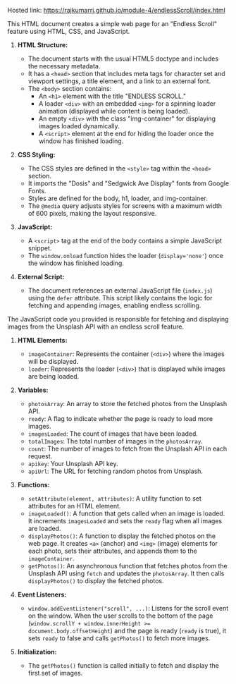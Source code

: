 Hosted link: https://rajkumarrj.github.io/module-4/endlessScroll/index.html


This HTML document creates a simple web page for an "Endless Scroll" feature using HTML, CSS, and JavaScript. 

1. **HTML Structure:**
   - The document starts with the usual HTML5 doctype and includes the necessary metadata.
   - It has a `<head>` section that includes meta tags for character set and viewport settings, a title element, and a link to an external font.
   - The `<body>` section contains:
      - An `<h1>` element with the title "ENDLESS SCROLL."
      - A loader `<div>` with an embedded `<img>` for a spinning loader animation (displayed while content is being loaded).
      - An empty `<div>` with the class "img-container" for displaying images loaded dynamically.
      - A `<script>` element at the end for hiding the loader once the window has finished loading.

2. **CSS Styling:**
   - The CSS styles are defined in the `<style>` tag within the `<head>` section.
   - It imports the "Dosis" and "Sedgwick Ave Display" fonts from Google Fonts.
   - Styles are defined for the body, h1, loader, and img-container.
   - The `@media` query adjusts styles for screens with a maximum width of 600 pixels, making the layout responsive.

3. **JavaScript:**
   - A `<script>` tag at the end of the body contains a simple JavaScript snippet.
   - The `window.onload` function hides the loader (`display='none'`) once the window has finished loading.

4. **External Script:**
   - The document references an external JavaScript file (`index.js`) using the `defer` attribute. This script likely contains the logic for fetching and appending images, enabling endless scrolling.


The JavaScript code you provided is responsible for fetching and displaying images from the Unsplash API with an endless scroll feature. 

1. **HTML Elements:**
   - `imageContainer`: Represents the container (`<div>`) where the images will be displayed.
   - `loader`: Represents the loader (`<div>`) that is displayed while images are being loaded.

2. **Variables:**
   - `photosArray`: An array to store the fetched photos from the Unsplash API.
   - `ready`: A flag to indicate whether the page is ready to load more images.
   - `imagesLoaded`: The count of images that have been loaded.
   - `totalImages`: The total number of images in the `photosArray`.
   - `count`: The number of images to fetch from the Unsplash API in each request.
   - `apikey`: Your Unsplash API key.
   - `apiUrl`: The URL for fetching random photos from Unsplash.

3. **Functions:**
   - `setAttribute(element, attributes)`: A utility function to set attributes for an HTML element.
   - `imageLoaded()`: A function that gets called when an image is loaded. It increments `imagesLoaded` and sets the `ready` flag when all images are loaded.
   - `displayPhotos()`: A function to display the fetched photos on the web page. It creates `<a>` (anchor) and `<img>` (image) elements for each photo, sets their attributes, and appends them to the `imageContainer`.
   - `getPhotos()`: An asynchronous function that fetches photos from the Unsplash API using `fetch` and updates the `photosArray`. It then calls `displayPhotos()` to display the fetched photos.
  
4. **Event Listeners:**
   - `window.addEventListener("scroll", ...)`: Listens for the scroll event on the window. When the user scrolls to the bottom of the page (`window.scrollY + window.innerHeight >= document.body.offsetHeight`) and the page is ready (`ready` is true), it sets `ready` to false and calls `getPhotos()` to fetch more images.

5. **Initialization:**
   - The `getPhotos()` function is called initially to fetch and display the first set of images.

